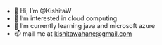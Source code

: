 - 👋 Hi, I’m @KishitaW
- 👀 I’m interested in cloud computing
- 🌱 I’m currently learning java and microsoft azure
- 📫 mail me at kishitawahane@gmail.com 

<!---
KishitaW/KishitaW is a ✨ special ✨ repository because its `README.md` (this file) appears on your GitHub profile.
You can click the Preview link to take a look at your changes.
--->
